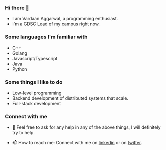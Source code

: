 ### Hi there 👋
* I am Vardaan Aggarwal, a programming enthusiast.
* I'm a GDSC Lead of my campus right now.

### Some languages I'm familiar with
* C++
* Golang
* Javascript/Typescript
* Java
* Python

### Some things I like to do
* Low-level programming
* Backend development of distributed systems that scale.
* Full-stack development

### Connect with me
- 💬 Feel free to ask for any help in any of the above things, I will definitely try to help.

- 📫 How to reach me: Connect with me on [linkedin](https://www.linkedin.com/in/vardaanaggarwal/) or on [twitter](https://twitter.com/VardaanAgg).

